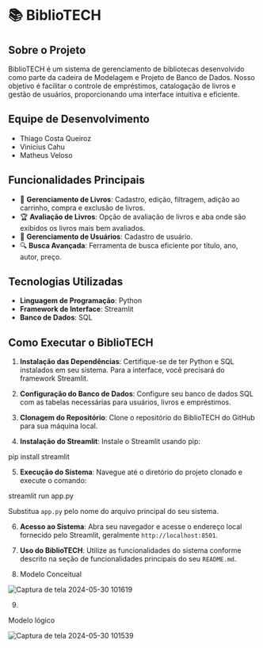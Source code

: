 # 📚 BiblioTECH

## Sobre o Projeto
BiblioTECH é um sistema de gerenciamento de bibliotecas desenvolvido como parte da cadeira de Modelagem e Projeto de Banco de Dados. Nosso objetivo é facilitar o controle de empréstimos, catalogação de livros e gestão de usuários, proporcionando uma interface intuitiva e eficiente.

## Equipe de Desenvolvimento
- Thiago Costa Queiroz
- Vinicius Cahu
- Matheus Veloso

## Funcionalidades Principais
- 📖 **Gerenciamento de Livros**: Cadastro, edição, filtragem, adição ao carrinho, compra e exclusão de livros.
- 🏆 **Avaliação de Livros**: Opção de avaliação de livros e aba onde são exibidos os livros mais bem avaliados.
- 👤 **Gerenciamento de Usuários**: Cadastro de usuário.
- 🔍 **Busca Avançada**: Ferramenta de busca eficiente por título, ano, autor, preço.

## Tecnologias Utilizadas
- **Linguagem de Programação**: Python
- **Framework de Interface**: Streamlit
- **Banco de Dados**: SQL

## Como Executar o BiblioTECH

1. **Instalação das Dependências**: Certifique-se de ter Python e SQL instalados em seu sistema. Para a interface, você precisará do framework Streamlit.

2. **Configuração do Banco de Dados**: Configure seu banco de dados SQL com as tabelas necessárias para usuários, livros e empréstimos.

3. **Clonagem do Repositório**: Clone o repositório do BiblioTECH do GitHub para sua máquina local.

4. **Instalação do Streamlit**: Instale o Streamlit usando pip:

pip install streamlit

5. **Execução do Sistema**: Navegue até o diretório do projeto clonado e execute o comando:

streamlit run app.py

Substitua `app.py` pelo nome do arquivo principal do seu sistema.

6. **Acesso ao Sistema**: Abra seu navegador e acesse o endereço local fornecido pelo Streamlit, geralmente `http://localhost:8501`.

7. **Uso do BiblioTECH**: Utilize as funcionalidades do sistema conforme descrito na seção de funcionalidades principais do seu `README.md`.
8. Modelo Conceitual

![Captura de tela 2024-05-30 101619](https://github.com/Viniciuscahu/projetobd/assets/85644495/9f2d3278-3d10-44cf-ac57-04ead147bdc1)


9. 
Modelo lógico

![Captura de tela 2024-05-30 101539](https://github.com/Viniciuscahu/projetobd/assets/85644495/e8b95ad7-97ca-4693-b67f-8c13d7543be7)











